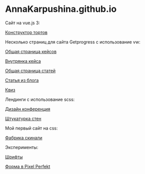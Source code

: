 
# AnnaKarpushina.github.io

Сайт на vue.js 3:

[Конструктор тортов](https://annakarpushina.github.io/Constructor_cakes/cakes.html) 

Несколько страниц для сайта Getprogress с использование vw:

[Общая страница кейсов](https://annakarpushina.github.io/Getprogress%20с%20vw/cases.html) 

[Внутрянка кейса](https://annakarpushina.github.io/Getprogress%20с%20vw/all-weddings.html) 

[Общая страница статей](https://annakarpushina.github.io/Getprogress%20с%20vw/blogs.html) 

[Статья из блога](https://annakarpushina.github.io/Getprogress%20с%20vw/blog.html) 

[Квиз](https://annakarpushina.github.io/Getprogress%20с%20vw/kviz.html) 


Лендинги с использование scss: 

[Дизайн конференция](https://annakarpushina.github.io/Oggetto%20(scss)/) 

[Штукатурка стен](https://annakarpushina.github.io/ShtukaturkaSten/src/)


Мой первый сайт на css:

[Фабрика скинали](https://annakarpushina.github.io/landing%20Page/) 

Эксперименты:

[Шрифты](https://annakarpushina.github.io/14lessondz/src/)

[Форма в Pixel Perfekt](https://annakarpushina.github.io/MyPixelPerfekt/src/)

